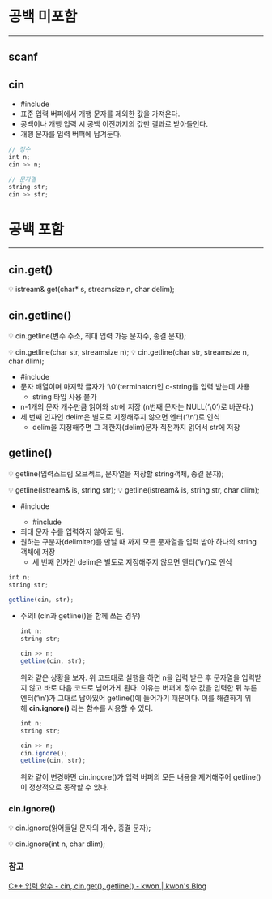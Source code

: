 # 공백 미포함
---

## scanf

## cin

- #include <iostream>
- 표준 입력 버퍼에서 개행 문자를 제외한 값을 가져온다.
- 공백이나 개행 입력 시 공백 이전까지의 값만 결과로 받아들인다.
- 개행 문자를 입력 버퍼에 남겨둔다.

```jsx
// 정수
int n;
cin >> n;

// 문자열
string str;
cin >> str;
```

# 공백 포함
---

## cin.get()

<aside>
💡 istream& get(char* s, streamsize n, char delim);

</aside>

## cin.getline()

<aside>
💡 cin.getline(변수 주소, 최대 입력 가능 문자수, 종결 문자);

💡 cin.getline(char str, streamsize n);
💡 cin.getline(char str, streamsize n, char dlim);

</aside>

- #include <istream>
- 문자 배열이며 마지막 글자가 ‘\0’(terminator)인 c-string을 입력 받는데 사용
    - string 타입 사용 불가
- n-1개의 문자 개수만큼 읽어와 str에 저장 (n번째 문자는 NULL(‘\0’)로 바꾼다.)
- 세 번째 인자인 delim은 별도로 지정해주지 않으면 엔터(‘\n’)로 인식
    - delim을 지정해주면 그 제한자(delim)문자 직전까지 읽어서 str에 저장

## getline()

<aside>
💡 getline(입력스트림 오브젝트, 문자열을 저장할 string객체, 종결 문자);

💡 getline(istream& is, string str);
💡 getline(istream& is, string str, char dlim);

</aside>

- #include <iostream>
    - #include <string>
- 최대 문자 수를 입력하지 않아도 됨.
- 원하는 구분자(delimiter)를 만날 때 까지 모든 문자열을 입력 받아 하나의 string 객체에 저장
    - 세 번째 인자인 delim은 별도로 지정해주지 않으면 엔터(‘\n’)로 인식

```jsx
int n;
string str;

getline(cin, str);
```

- 주의! (cin과 getline()을 함께 쓰는 경우)
    
    ```jsx
    int n;
    string str;
    
    cin >> n;
    getline(cin, str);
    ```
    
    위와 같은 상황을 보자. 위 코드대로 실행을 하면 n을 입력 받은 후 문자열을 입력받지 않고 바로 다음 코드로 넘어가게 된다. 이유는 버퍼에 정수 값을 입력한 뒤 누른 엔터(‘\n’)가 그대로 남아있어 getline()에 들어가기 때문이다. 이를 해결하기 위해 **cin.ignore()** 라는 함수를 사용할 수 있다.
    
    ```jsx
    int n;
    string str;
    
    cin >> n;
    cin.ignore();
    getline(cin, str);
    ```
    
    위와 같이 변경하면 cin.ingore()가 입력 버퍼의 모든 내용을 제거해주어 getline()이 정상적으로 동작할 수 있다.
    

### cin.ignore()

<aside>
💡 cin.ignore(읽어들일 문자의 개수, 종결 문자);
    
💡 cin.ignore(int n, char dlim);

</aside>

### 참고

[C++ 입력 함수 - cin, cin.get(), getline() - kwon | kwon's Blog](https://kyu9341.github.io/C-C/2020/01/17/C++getline()/)
